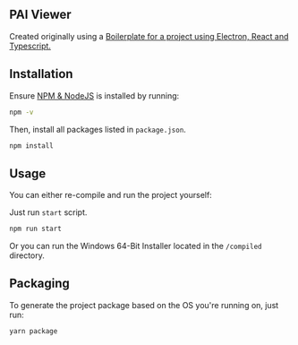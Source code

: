 ## PAI Viewer

Created originally using a [Boilerplate for a project using Electron, React and Typescript.](https://github.com/diego3g/electron-typescript-react)

## Installation

Ensure [NPM & NodeJS](https://nodejs.org/en/) is installed by running:

```bash
npm -v
```

Then, install all packages listed in `package.json`.
```bash
npm install
```

## Usage

You can either re-compile and run the project yourself:

Just run `start` script.

```bash
npm run start
```

Or you can run the Windows 64-Bit Installer located in the `/compiled` directory.

## Packaging

To generate the project package based on the OS you're running on, just run:

```bash
yarn package
```